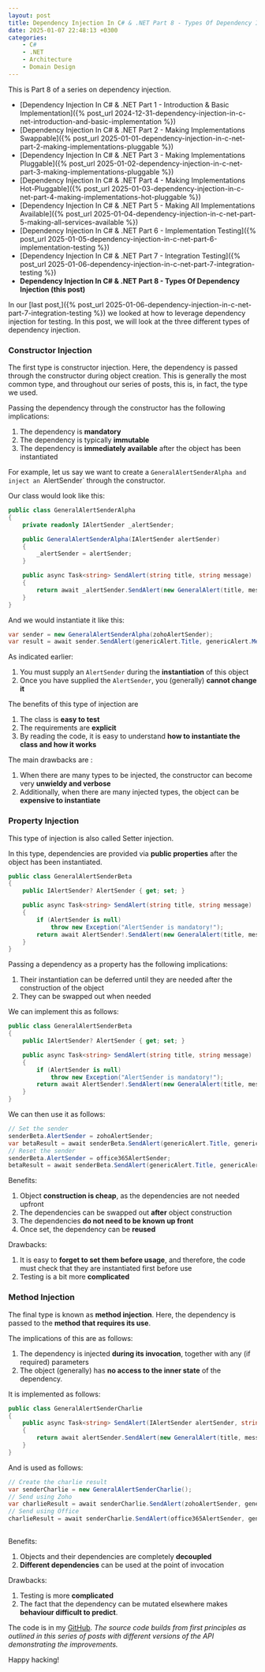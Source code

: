 ```yaml
---
layout: post
title: Dependency Injection In C# & .NET Part 8 - Types Of Dependency Injection
date: 2025-01-07 22:48:13 +0300
categories:
    - C#
    - .NET
    - Architecture
    - Domain Design
---
```


This is Part 8 of a series on dependency injection.

- [Dependency Injection In C# & .NET Part 1 - Introduction & Basic Implementation]({% post_url 2024-12-31-dependency-injection-in-c-net-introduction-and-basic-implementation %})
- [Dependency Injection In C# & .NET Part 2 - Making Implementations Swappable]({% post_url 2025-01-01-dependency-injection-in-c-net-part-2-making-implementations-pluggable %})
- [Dependency Injection In C# & .NET Part 3 - Making Implementations Pluggable]({% post_url 2025-01-02-dependency-injection-in-c-net-part-3-making-implementations-pluggable %})
- [Dependency Injection In C# & .NET Part 4 - Making Implementations Hot-Pluggable]({% post_url 2025-01-03-dependency-injection-in-c-net-part-4-making-implementations-hot-pluggable %})
- [Dependency Injection In C# & .NET Part 5 - Making All Implementations Available]({% post_url 2025-01-04-dependency-injection-in-c-net-part-5-making-all-services-available %})
- [Dependency Injection In C# & .NET Part 6 - Implementation Testing]({% post_url 2025-01-05-dependency-injection-in-c-net-part-6-implementation-testing %})
- [Dependency Injection In C# & .NET Part 7 - Integration Testing]({% post_url 2025-01-06-dependency-injection-in-c-net-part-7-integration-testing %})
- **Dependency Injection In C# & .NET Part 8 - Types Of Dependency Injection (this post)**

 In our [last post,]({% post_url 2025-01-06-dependency-injection-in-c-net-part-7-integration-testing %}) we looked at how to leverage dependency injection for testing. In this post, we will look at the three different types of dependency injection.

### Constructor Injection

The first type is constructor injection. Here,  the dependency is passed through the constructor during object creation. This is generally the most common type, and throughout our series of posts, this is, in fact, the type we used.

Passing the dependency through the constructor has the following implications:

1. The dependency is **mandatory**
2. The dependency is typically **immutable**
2. The dependency is **immediately available** after the object has been instantiated

For example, let us say we want to create a `GeneralAlertSenderAlpha and inject an `AlertSender` through the constructor.

Our class would look like this:

```c#
public class GeneralAlertSenderAlpha
{
    private readonly IAlertSender _alertSender;

    public GeneralAlertSenderAlpha(IAlertSender alertSender)
    {
        _alertSender = alertSender;
    }

    public async Task<string> SendAlert(string title, string message)
    {
        return await _alertSender.SendAlert(new GeneralAlert(title, message));
    }
}
```

And we would instantiate it like this:

```c#
var sender = new GeneralAlertSenderAlpha(zohoAlertSender);
var result = await sender.SendAlert(genericAlert.Title, genericAlert.Message);
```

As indicated earlier:

1. You must supply an `AlertSender` during the **instantiation** of this object
2. Once you have supplied the `AlertSender`, you (generally) **cannot change it**

The benefits of this type of injection are

1. The class is **easy to test**
2. The requirements are **explicit**
3. By reading the code, it is easy to understand **how to instantiate the class and how it works**

The main drawbacks  are :

1. When there are many types to be injected, the constructor can become very **unwieldy and verbose**
2. Additionally, when there are many injected types, the object can be **expensive to instantiate**

### Property Injection

This type of injection is also called Setter injection.

In this type, dependencies are provided via **public properties** after the object has been instantiated.

```c#
public class GeneralAlertSenderBeta
{
    public IAlertSender? AlertSender { get; set; }

    public async Task<string> SendAlert(string title, string message)
    {
        if (AlertSender is null)
            throw new Exception("AlertSender is mandatory!");
        return await AlertSender!.SendAlert(new GeneralAlert(title, message));
    }
}
```

Passing a dependency as a property has the following implications:

1. Their instantiation can be deferred until they are needed after the construction of the object
2. They can be swapped out when needed

We can implement this as follows:

```c#
public class GeneralAlertSenderBeta
{
    public IAlertSender? AlertSender { get; set; }

    public async Task<string> SendAlert(string title, string message)
    {
        if (AlertSender is null)
            throw new Exception("AlertSender is mandatory!");
        return await AlertSender!.SendAlert(new GeneralAlert(title, message));
    }
}
```

We can then use it as follows:

```c#
// Set the sender
senderBeta.AlertSender = zohoAlertSender;
var betaResult = await senderBeta.SendAlert(genericAlert.Title, genericAlert.Message);
// Reset the sender
senderBeta.AlertSender = office365AlertSender;
betaResult = await senderBeta.SendAlert(genericAlert.Title, genericAlert.Message);

```

Benefits:

1. Object **construction is cheap**, as the dependencies are not needed upfront
2. The dependencies can be swapped out **after** object construction
3. The dependencies **do not need to be known up front**
4. Once set, the dependency can be **reused**

Drawbacks:

1. It is easy to **forget to set them before usage**, and therefore, the code must check that they are instantiated first before use
2. Testing is a bit more **complicated**

### Method Injection

The final type is known as **method injection**. Here, the dependency is passed to the **method that requires its use**.

The implications of this are as follows:

1. The dependency is injected **during its invocation**, together with any (if required) parameters
2. The object (generally) has **no access to the inner state** of the dependency.

It is implemented as follows:

```c#
public class GeneralAlertSenderCharlie
{
    public async Task<string> SendAlert(IAlertSender alertSender, string title, string message)
    {
        return await alertSender.SendAlert(new GeneralAlert(title, message));
    }
}
```

And is used as follows:

```c#
// Create the charlie result
var senderCharlie = new GeneralAlertSenderCharlie();
// Send using Zoho
var charlieResult = await senderCharlie.SendAlert(zohoAlertSender, genericAlert.Title, genericAlert.Message);
// Send using Office
charlieResult = await senderCharlie.SendAlert(office365AlertSender, genericAlert.Title, genericAlert.Message);
    
```

Benefits:

1. Objects and their dependencies are completely **decoupled**
2. **Different dependencies** can be used at the point of invocation

Drawbacks:

1. Testing is more **complicated**
2. The fact that the dependency can be mutated elsewhere makes **behaviour difficult to predict**.

The code is in my [GitHub](https://github.com/conradakunga/BlogCode/tree/master/Mailer). *The source code builds from first principles as outlined in this series of posts with different versions of the API demonstrating the improvements.*

Happy hacking!